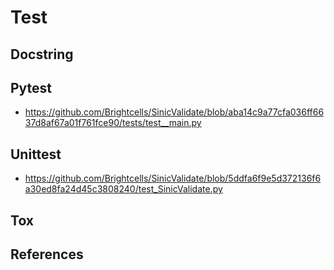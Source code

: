 # Test

## Docstring

## Pytest

* https://github.com/Brightcells/SinicValidate/blob/aba14c9a77cfa036ff6637d8af67a01f761fce90/tests/test__main.py

## Unittest

* https://github.com/Brightcells/SinicValidate/blob/5ddfa6f9e5d372136f6a30ed8fa24d45c3808240/test_SinicValidate.py

## Tox

## References